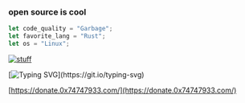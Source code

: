 ### open source is cool
```rust
let code_quality = "Garbage";
let favorite_lang = "Rust";
let os = "Linux";
```
[![stuff](https://github-readme-stats.vercel.app/api/?username=Pikkel&theme=cobalt)](https://github.com/Pikkel) 

[![Typing SVG](https://readme-typing-svg.herokuapp.com?font=&color=F16822&lines=Feel+free+to+donate!)](https://git.io/typing-svg)

[https://donate.0x74747933.com/](https://donate.0x74747933.com/)
